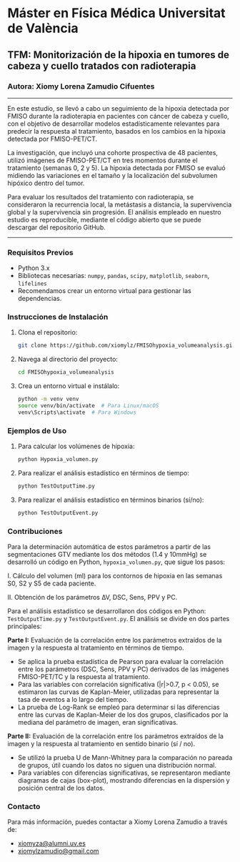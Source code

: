 # Máster en Física Médica Universitat de València

## TFM: Monitorización de la hipoxia en tumores de cabeza y cuello tratados con radioterapia

### Autora: Xiomy Lorena Zamudio Cifuentes

---

En este estudio, se llevó a cabo un seguimiento de la hipoxia detectada por FMISO durante la radioterapia en pacientes con cáncer de cabeza y cuello, con el objetivo de desarrollar modelos estadísticamente relevantes para predecir la respuesta al tratamiento, basados en los cambios en la hipoxia detectada por FMISO-PET/CT.

La investigación, que incluyó una cohorte prospectiva de 48 pacientes, utilizó imágenes de FMISO-PET/CT en tres momentos durante el tratamiento (semanas 0, 2 y 5). La hipoxia detectada por FMISO se evaluó midiendo las variaciones en el tamaño y la localización del subvolumen hipóxico dentro del tumor.

Para evaluar los resultados del tratamiento con radioterapia, se consideraron la recurrencia local, la metástasis a distancia, la supervivencia global y la supervivencia sin progresión. El análisis empleado en nuestro estudio es reproducible, mediante el código abierto que se puede descargar del repositorio GitHub.

---

### Requisitos Previos

- Python 3.x
- Bibliotecas necesarias: `numpy`, `pandas`, `scipy`, `matplotlib`, `seaborn`, `lifelines`
- Recomendamos crear un entorno virtual para gestionar las dependencias.

### Instrucciones de Instalación

1. Clona el repositorio:
    ```bash
    git clone https://github.com/xiomylz/FMISOhypoxia_volumeanalysis.git
    ```
2. Navega al directorio del proyecto:
    ```bash
    cd FMISOhypoxia_volumeanalysis
    ```
3. Crea un entorno virtual e instálalo:
    ```bash
    python -m venv venv
    source venv/bin/activate  # Para Linux/macOS
    venv\Scripts\activate  # Para Windows
    ```

### Ejemplos de Uso

1. Para calcular los volúmenes de hipoxia:
    ```bash
    python Hypoxia_volumen.py
    ```
2. Para realizar el análisis estadístico en términos de tiempo:
    ```bash
    python TestOutputTime.py
    ```
3. Para realizar el análisis estadístico en términos binarios (sí/no):
    ```bash
    python TestOutputEvent.py
    ```

### Contribuciones

Para la determinación automática de estos parámetros a partir de las segmentaciones GTV mediante los dos métodos (1.4 y 10mmHg) se desarrolló un código en Python, `hypoxia_volumen.py`, que sigue los pasos:

I. Cálculo del volumen (ml) para los contornos de hipoxia en las semanas S0, S2 y S5 de cada paciente.

II. Obtención de los parámetros ∆V, DSC, Sens, PPV y PC.

Para el análisis estadístico se desarrollaron dos códigos en Python: `TestOutputTime.py` y `TestOutputEvent.py`. El análisis se divide en dos partes principales:

**Parte I:** Evaluación de la correlación entre los parámetros extraídos de la imagen y la respuesta al tratamiento en términos de tiempo.

- Se aplica la prueba estadística de Pearson para evaluar la correlación entre los parámetros (DSC, Sens, PPV y PC) derivados de las imágenes FMISO-PET/TC y la respuesta al tratamiento.
- Para las variables con correlación significativa (|r|>0.7, p < 0.05), se estimaron las curvas de Kaplan-Meier, utilizadas para representar la tasa de eventos a lo largo del tiempo.
- La prueba de Log-Rank se empleó para determinar si las diferencias entre las curvas de Kaplan-Meier de los dos grupos, clasificados por la mediana del parámetro de imagen, eran significativas.

**Parte II:** Evaluación de la correlación entre los parámetros extraídos de la imagen y la respuesta al tratamiento en sentido binario (sí / no).

- Se utilizó la prueba U de Mann-Whitney para la comparación no pareada de grupos, útil cuando los datos no siguen una distribución normal.
- Para variables con diferencias significativas, se representaron mediante diagramas de cajas (box-plot), mostrando diferencias en la dispersión y posición central de los datos.

### Contacto

Para más información, puedes contactar a Xiomy Lorena Zamudio a través de:

- xiomyza@alumni.uv.es
- xiomylzamudio@gmail.com

